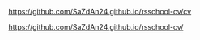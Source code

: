 https://github.com/SaZdAn24.github.io/rsschool-cv/cv

https://github.com/SaZdAn24.github.io/rsschool-cv/
